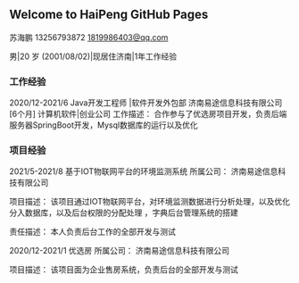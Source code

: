 ## Welcome to HaiPeng GitHub Pages

 苏海鹏 
 13256793872 	 	1819986403@qq.com
	
 男|20 岁 (2001/08/02)|现居住济南|1年工作经验 


### 工作经验
2020/12-2021/6	Java开发工程师 |软件开发外包部 
济南易途信息科技有限公司 [6个月] 
计算机软件|创业公司
工作描述：	合作参与了优选房项目开发，负责后端服务器SpringBoot开发，Mysql数据库的运行以及优化

### 项目经验

2021/5-2021/8	基于IOT物联网平台的环境监测系统 
所属公司：	济南易途信息科技有限公司

项目描述：	该项目通过IOT物联网平台，对环境监测数据进行分析处理，以及优化分入数据库，以及后台权限的分配处理
	，字典后台管理系统的搭建

责任描述：	本人负责后台工作的全部开发与测试


2020/12-2021/1	优选房 
所属公司：	济南易途信息科技有限公司

项目描述：	该项目面为企业售房系统，负责后台的全部开发与测试



